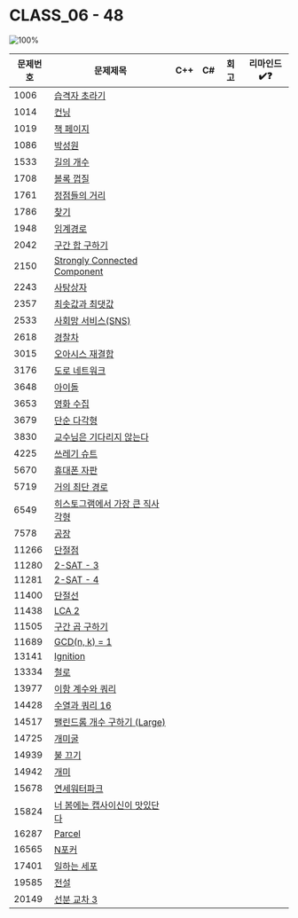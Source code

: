 # CLASS_06 - 48

![100%](https://progress-bar.xyz/0/?scale=48&title=progress&width=500&color=babaca&suffix=/48)

| 문제번호 | 문제제목                                               | C++ | C#  | 회고 | 리마인드✔️❓ |
| -------- | ------------------------------------------------------ | --- | --- | ---- | -------- |
| 1006     | [습격자 초라기](https://boj.kr/1006)                   |     |     |      |          |
| 1014     | [컨닝](https://boj.kr/1014)                            |     |     |      |          |
| 1019     | [책 페이지](https://boj.kr/1019)                       |     |     |      |          |
| 1086     | [박성원](https://boj.kr/1086)                          |     |     |      |          |
| 1533     | [길의 개수](https://boj.kr/1533)                       |     |     |      |          |
| 1708     | [볼록 껍질](https://boj.kr/1708)                       |     |     |      |          |
| 1761     | [정점들의 거리](https://boj.kr/1761)                   |     |     |      |          |
| 1786     | [찾기](https://boj.kr/1786)                            |     |     |      |          |
| 1948     | [임계경로](https://boj.kr/1948)                        |     |     |      |          |
| 2042     | [구간 합 구하기](https://boj.kr/2042)                  |     |     |      |          |
| 2150     | [Strongly Connected Component](https://boj.kr/2150)    |     |     |      |          |
| 2243     | [사탕상자](https://boj.kr/2243)                        |     |     |      |          |
| 2357     | [최솟값과 최댓값](https://boj.kr/2357)                 |     |     |      |          |
| 2533     | [사회망 서비스(SNS)](https://boj.kr/2533)              |     |     |      |          |
| 2618     | [경찰차](https://boj.kr/2618)                          |     |     |      |          |
| 3015     | [오아시스 재결합](https://boj.kr/3015)                 |     |     |      |          |
| 3176     | [도로 네트워크](https://boj.kr/3176)                   |     |     |      |          |
| 3648     | [아이돌](https://boj.kr/3648)                          |     |     |      |          |
| 3653     | [영화 수집](https://boj.kr/3653)                       |     |     |      |          |
| 3679     | [단순 다각형](https://boj.kr/3679)                     |     |     |      |          |
| 3830     | [교수님은 기다리지 않는다](https://boj.kr/3830)        |     |     |      |          |
| 4225     | [쓰레기 슈트](https://boj.kr/4225)                     |     |     |      |          |
| 5670     | [휴대폰 자판](https://boj.kr/5670)                     |     |     |      |          |
| 5719     | [거의 최단 경로](https://boj.kr/5719)                  |     |     |      |          |
| 6549     | [히스토그램에서 가장 큰 직사각형](https://boj.kr/6549) |     |     |      |          |
| 7578     | [공장](https://boj.kr/7578)                            |     |     |      |          |
| 11266    | [단절점](https://boj.kr/11266)                         |     |     |      |          |
| 11280    | [2-SAT - 3](https://boj.kr/11280)                      |     |     |      |          |
| 11281    | [2-SAT - 4](https://boj.kr/11281)                      |     |     |      |          |
| 11400    | [단절선](https://boj.kr/11400)                         |     |     |      |          |
| 11438    | [LCA 2](https://boj.kr/11438)                          |     |     |      |          |
| 11505    | [구간 곱 구하기](https://boj.kr/11505)                 |     |     |      |          |
| 11689    | [GCD(n, k) = 1](https://boj.kr/11689)                  |     |     |      |          |
| 13141    | [Ignition](https://boj.kr/13141)                       |     |     |      |          |
| 13334    | [철로](https://boj.kr/13334)                           |     |     |      |          |
| 13977    | [이항 계수와 쿼리](https://boj.kr/13977)               |     |     |      |          |
| 14428    | [수열과 쿼리 16](https://boj.kr/14428)                 |     |     |      |          |
| 14517    | [팰린드롬 개수 구하기 (Large)](https://boj.kr/14517)   |     |     |      |          |
| 14725    | [개미굴](https://boj.kr/14725)                         |     |     |      |          |
| 14939    | [불 끄기](https://boj.kr/14939)                        |     |     |      |          |
| 14942    | [개미](https://boj.kr/14942)                           |     |     |      |          |
| 15678    | [연세워터파크](https://boj.kr/15678)                   |     |     |      |          |
| 15824    | [너 봄에는 캡사이신이 맛있단다](https://boj.kr/15824)  |     |     |      |          |
| 16287    | [Parcel](https://boj.kr/16287)                         |     |     |      |          |
| 16565    | [N포커](https://boj.kr/16565)                          |     |     |      |          |
| 17401    | [일하는 세포](https://boj.kr/17401)                    |     |     |      |          |
| 19585    | [전설](https://boj.kr/19585)                           |     |     |      |          |
| 20149    | [선분 교차 3](https://boj.kr/20149)                    |     |     |      |          |
